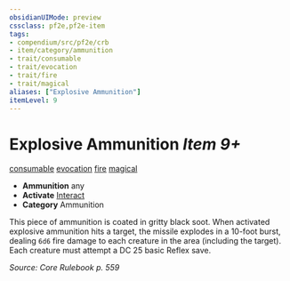 ```yaml
---
obsidianUIMode: preview
cssclass: pf2e,pf2e-item
tags:
- compendium/src/pf2e/crb
- item/category/ammunition
- trait/consumable
- trait/evocation
- trait/fire
- trait/magical
aliases: ["Explosive Ammunition"]
itemLevel: 9
---
```

# Explosive Ammunition *Item 9+*  
[consumable](../../../rules/traits/consumable.md)  [evocation](../../../rules/traits/evocation.md)  [fire](../../../rules/traits/fire.md)  [magical](../../../rules/traits/magical.md)  

- **Ammunition** any
- **Activate** [Interact](../../../rules/actions/interact.md)
- **Category** Ammunition

This piece of ammunition is coated in gritty black soot. When activated explosive ammunition hits a target, the missile explodes in a 10-foot burst, dealing `6d6` fire damage to each creature in the area (including the target). Each creature must attempt a DC 25 basic Reflex save.

*Source: Core Rulebook p. 559*
